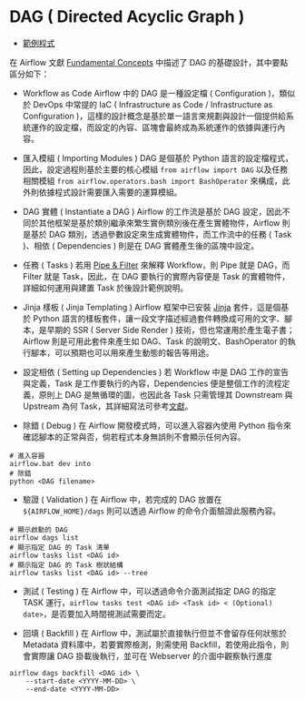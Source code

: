 # DAG ( Directed Acyclic Graph )

+ [範例程式](../dags/tutorial-dag.py)

在 Airflow 文獻 [Fundamental Concepts](https://airflow.apache.org/docs/apache-airflow/stable/tutorial/fundamentals.html) 中描述了 DAG 的基礎設計，其中要點區分如下：

+ Workflow as Code
Airflow 中的 DAG 是一種設定檔 ( Configuration )，類似於 DevOps 中常提的 IaC ( Infrastructure as Code / Infrastructure as Configuration )，這樣的設計概念是基於單一語言來規劃與設計一個提供給系統運作的設定檔，而設定的內容、區塊會最終成為系統運作的依據與運行內容。

+ 匯入模組 ( Importing Modules )
DAG 是個基於 Python 語言的設定檔程式，因此，設定過程則基於主要的核心模組 ```from airflow import DAG``` 以及任務相關模組 ```from airflow.operators.bash import BashOperator``` 來構成，此外則依據程式設計需要匯入需要的運算模組。

+ DAG 實體 ( Instantiate a DAG )
Airflow 的工作流是基於 DAG 設定，因此不同於其他框架是基於類別繼承來繁生實例類別後在產生實體物件，Airflow 則是基於 DAG 類別，透過參數設定來生成實體物件，而工作流中的任務 ( Task )、相依 ( Dependencies ) 則是在 DAG 實體產生後的區塊中設定。

+ 任務 ( Tasks )
若用 [Pipe & Filter](https://www.oreilly.com/library/view/software-architecture-with/9781786468529/ch08s04.html) 來解釋 Workflow，則 Pipe 就是 DAG，而 Filter 就是 Task，因此，在 DAG 要執行的實際內容便是 Task 的實體物件，詳細如何運用與建置 Task 於後設計範例說明。

+ Jinja 樣板 ( Jinja Templating )
Airflow 框架中已安裝 [Jinja](https://jinja.palletsprojects.com/) 套件，這是個基於 Python 語言的樣板套件，讓一段文字描述經過套件轉換成可用的文字、腳本，是早期的 SSR ( Server Side Render ) 技術，但也常運用於產生電子書；Airflow 則是可用此套件來產生如 DAG、Task 的說明文、BashOperator 的執行腳本，可以預期也可以用來產生動態的報告等用途。

+ 設定相依 ( Setting up Dependencies )
若 Workflow 中是 DAG 工作的宣告與定義，Task 是工作要執行的內容，Dependencies 便是整個工作的流程定義，原則上 DAG 是無循環的圖，也因此各 Task 只需管理其 Downstream 與 Upstream 為何 Task，其詳細寫法可參考[文獻](https://docs.astronomer.io/learn/managing-dependencies)。

+ 除錯 ( Debug )
在 Airflow 開發模式時，可以進入容器內使用 Python 指令來確認腳本的正常與否，倘若程式本身無誤則不會顯示任何內容。
```
# 進入容器
airflow.bat dev into
# 除錯
python <DAG filename>
```

+ 驗證 ( Validation )
在 Airflow 中，若完成的 DAG 放置在 ```${AIRFLOW_HOME}/dags``` 則可以透過 Airflow 的命令介面驗證此服務內容。
```
# 顯示啟動的 DAG
airflow dags list
# 顯示指定 DAG 的 Task 清單
airflow tasks list <DAG id>
# 顯示指定 DAG 的 Task 樹狀結構
airflow tasks list <DAG id> --tree
```

+ 測試 ( Testing )
在 Airflow 中，可以透過命令介面測試指定 DAG 的指定 TASK 運行，```airflow tasks test <DAG id> <Task id> < (Optional) date>```，是否要加入時間視測試需要而定。

+ 回填 ( Backfill )
在 Airflow 中，測試屬於直接執行但並不會留存任何狀態於 Metadata 資料庫中，若要實際檢測，則需使用 Backfill，若使用此指令，則會實際讓 DAG 掛載後執行，並可在 Webserver 的介面中觀察執行進度
```
airflow dags backfill <DAG id> \
    --start-date <YYYY-MM-DD> \
    --end-date <YYYY-MM-DD>
```
